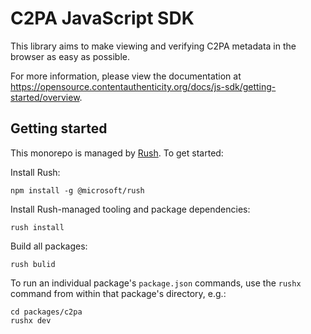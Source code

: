 # C2PA JavaScript SDK

This library aims to make viewing and verifying C2PA metadata in the browser as easy as possible.

For more information, please view the documentation at https://opensource.contentauthenticity.org/docs/js-sdk/getting-started/overview.

## Getting started

This monorepo is managed by [Rush](https://rushjs.io/). To get started:

Install Rush:
```
npm install -g @microsoft/rush
```
Install Rush-managed tooling and package dependencies: 
```
rush install
```
Build all packages:
```
rush bulid 
```

To run an individual package's `package.json` commands, use the `rushx` command from within that package's directory, e.g.:
```
cd packages/c2pa
rushx dev
```